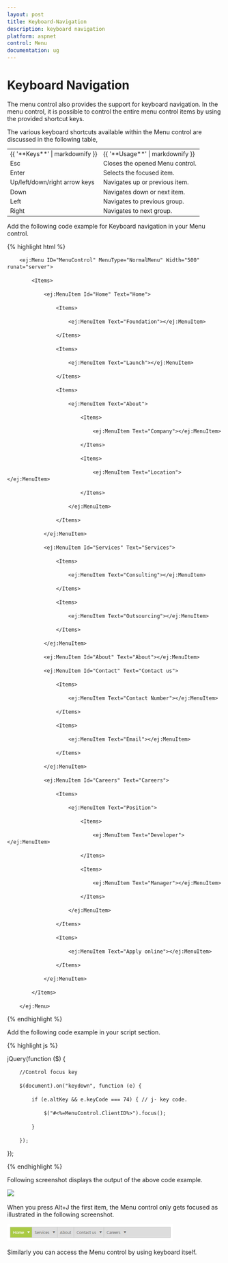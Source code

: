 ```yaml
---
layout: post
title: Keyboard-Navigation
description: keyboard navigation
platform: aspnet
control: Menu
documentation: ug
---
```


# Keyboard Navigation

The menu control also provides the support for keyboard navigation. In the menu control, it is possible to control the entire menu control items by using the provided shortcut keys. 

The various keyboard shortcuts available within the Menu control are discussed in the following table, 

<table>
<tr>
<td>
{{ '**Keys**' | markdownify }}</td><td>
{{ '**Usage**' | markdownify }}</td></tr>
<tr>
<td>
Esc</td><td>
Closes the opened Menu control.</td></tr>
<tr>
<td>
Enter</td><td>
Selects the focused item.</td></tr>
<tr>
<td>
Up/left/down/right arrow keys</td><td>
Navigates up or previous item.</td></tr>
<tr>
<td>
Down</td><td>
Navigates down or next item.</td></tr>
<tr>
<td>
Left</td><td>
Navigates to previous group.</td></tr>
<tr>
<td>
Right</td><td>
Navigates to next group.</td></tr>
</table>


Add the following code example for Keyboard navigation in your Menu control.

{% highlight html %}

        <ej:Menu ID="MenuControl" MenuType="NormalMenu" Width="500" runat="server">

            <Items>

                <ej:MenuItem Id="Home" Text="Home">

                    <Items>

                        <ej:MenuItem Text="Foundation"></ej:MenuItem>

                    </Items>

                    <Items>

                        <ej:MenuItem Text="Launch"></ej:MenuItem>

                    </Items>

                    <Items>

                        <ej:MenuItem Text="About">

                            <Items>

                                <ej:MenuItem Text="Company"></ej:MenuItem>

                            </Items>

                            <Items>

                                <ej:MenuItem Text="Location"></ej:MenuItem>

                            </Items>

                        </ej:MenuItem>

                    </Items>

                </ej:MenuItem>

                <ej:MenuItem Id="Services" Text="Services">

                    <Items>

                        <ej:MenuItem Text="Consulting"></ej:MenuItem>

                    </Items>

                    <Items>

                        <ej:MenuItem Text="Outsourcing"></ej:MenuItem>

                    </Items>

                </ej:MenuItem>

                <ej:MenuItem Id="About" Text="About"></ej:MenuItem>

                <ej:MenuItem Id="Contact" Text="Contact us">

                    <Items>

                        <ej:MenuItem Text="Contact Number"></ej:MenuItem>

                    </Items>

                    <Items>

                        <ej:MenuItem Text="Email"></ej:MenuItem>

                    </Items>

                </ej:MenuItem>

                <ej:MenuItem Id="Careers" Text="Careers">

                    <Items>

                        <ej:MenuItem Text="Position">

                            <Items>

                                <ej:MenuItem Text="Developer"></ej:MenuItem>

                            </Items>

                            <Items>

                                <ej:MenuItem Text="Manager"></ej:MenuItem>

                            </Items>

                        </ej:MenuItem>

                    </Items>

                    <Items>

                        <ej:MenuItem Text="Apply online"></ej:MenuItem>

                    </Items>

                </ej:MenuItem>

            </Items>

        </ej:Menu>





{% endhighlight %}



Add the following code example in your script section.

{% highlight js %}

jQuery(function ($) {

        //Control focus key

        $(document).on("keydown", function (e) {

            if (e.altKey && e.keyCode === 74) { // j- key code.

                $("#<%=MenuControl.ClientID%>").focus();

            }

        });

});    



{% endhighlight %}



Following screenshot displays the output of the above code example. 

![](Keyboard-Navigation_images/Keyboard-Navigation_img1.png) 



When you press Alt+J the first item, the Menu control only gets focused as illustrated in the following screenshot.

![](Keyboard-Navigation_images/Keyboard-Navigation_img2.png) 




Similarly you can access the Menu control by using keyboard itself.

